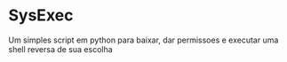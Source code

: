 # SysExec
Um simples script em python para baixar, dar permissoes e executar uma shell reversa de sua escolha
